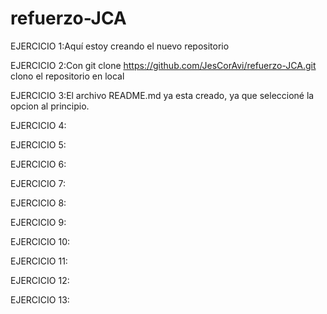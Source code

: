 # refuerzo-JCA
EJERCICIO 1:Aquí estoy creando el nuevo repositorio

EJERCICIO 2:Con git clone https://github.com/JesCorAvi/refuerzo-JCA.git clono el repositorio en local

EJERCICIO 3:El archivo README.md ya esta creado, ya que seleccioné la opcion al principio.

EJERCICIO 4:

EJERCICIO 5:

EJERCICIO 6:

EJERCICIO 7:

EJERCICIO 8:

EJERCICIO 9:

EJERCICIO 10:

EJERCICIO 11:

EJERCICIO 12:

EJERCICIO 13:


